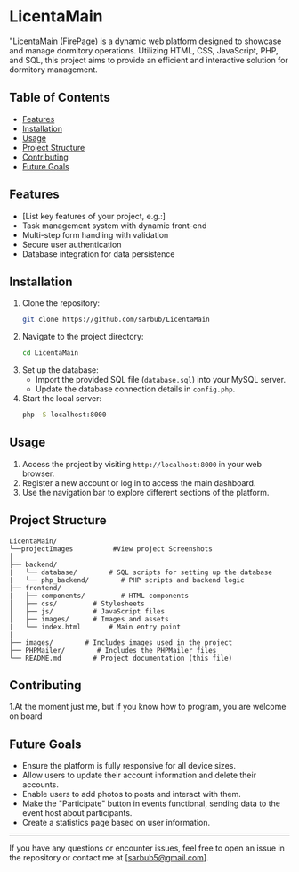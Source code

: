 # LicentaMain

"LicentaMain (FirePage) is a dynamic web platform designed to showcase and manage dormitory operations. Utilizing HTML, CSS, JavaScript, PHP, and SQL, this project aims to provide an efficient and interactive solution for dormitory management.


## Table of Contents
- [Features](#features)
- [Installation](#installation)
- [Usage](#usage)
- [Project Structure](#project-structure)
- [Contributing](#contributing)
- [Future Goals](#Future-Goals)

## Features
- [List key features of your project, e.g.:]
- Task management system with dynamic front-end
- Multi-step form handling with validation
- Secure user authentication
- Database integration for data persistence

## Installation
1. Clone the repository:
   ```bash
   git clone https://github.com/sarbub/LicentaMain
   ```
2. Navigate to the project directory:
   ```bash
   cd LicentaMain
   ```
3. Set up the database:
   - Import the provided SQL file (`database.sql`) into your MySQL server.
   - Update the database connection details in `config.php`.
4. Start the local server:
   ```bash
   php -S localhost:8000
   ```

## Usage
1. Access the project by visiting `http://localhost:8000` in your web browser.
2. Register a new account or log in to access the main dashboard.
3. Use the navigation bar to explore different sections of the platform.

## Project Structure
```
LicentaMain/
└──projectImages          #View project Screenshots
│
├── backend/ 
|   └── database/        # SQL scripts for setting up the database
|   └── php_backend/        # PHP scripts and backend logic
├── frontend/
|   ├── components/         # HTML components 
│   ├── css/         # Stylesheets
│   ├── js/          # JavaScript files
│   ├── images/      # Images and assets
|   └── index.html       # Main entry point
|
├── images/        # Includes images used in the project
├── PHPMailer/        # Includes the PHPMailer files 
└── README.md        # Project documentation (this file)
```

## Contributing
1.At the moment just me, but if you know how to program, you are welcome on board

## Future Goals
- Ensure the platform is fully responsive for all device sizes.
- Allow users to update their account information and delete their accounts.
- Enable users to add photos to posts and interact with them.
- Make the "Participate" button in events functional, sending data to the event host about participants.
- Create a statistics page based on user information.

---

If you have any questions or encounter issues, feel free to open an issue in the repository or contact me at [sarbub5@gmail.com].

